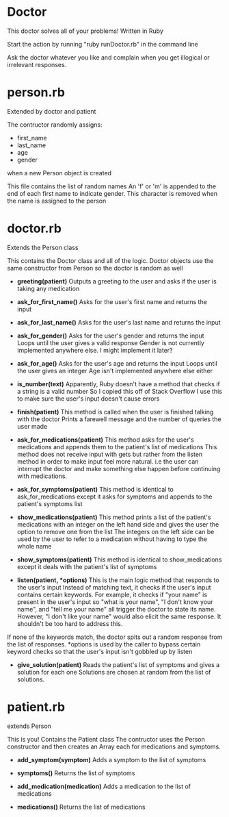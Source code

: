 # Doctor
This doctor solves all of your problems! Written in Ruby

Start the action by running "ruby runDoctor.rb" in the command line

Ask the doctor whatever you like and complain when you get illogical or irrelevant responses.

# person.rb
Extended by doctor and patient

The contructor randomly assigns:
- first_name
- last_name
- age
- gender

when a new Person object is created

This file contains the list of random names
An 'f' or 'm' is appended to the end of each first name to indicate gender.
This character is removed when the name is assigned to the person

# doctor.rb
Extends the Person class

This contains the Doctor class and all of the logic.
Doctor objects use the same constructor from Person so the doctor is random as well

- **greeting(patient)**
Outputs a greeting to the user and asks if the user is taking any medication

- **ask_for_first_name()**
Asks for the user's first name and returns the input

- **ask_for_last_name()**
Asks for the user's last name and returns the input

- **ask_for_gender()**
Asks for the user's gender and returns the input
Loops until the user gives a valid response
Gender is not currently implemented anywhere else. I might implement it later?

- **ask_for_age()**
Asks for the user's age and returns the input
Loops until the user gives an integer
Age isn't implemented anywhere else either

- **is_number(text)**
Apparently, Ruby doesn't have a method that checks if a string is a valid number
So I copied this off of Stack Overflow
I use this to make sure the user's input doesn't cause errors

- **finish(patient)**
This method is called when the user is finished talking with the doctor
Prints a farewell message and the number of queries the user made

- **ask_for_medications(patient)**
This method asks for the user's medications and appends them to the patient's list of medications
This method does not receive input with gets but rather from the listen method in order to make
input feel more natural. i.e the user can interrupt the doctor and make something else happen
before continuing with medications.

- **ask_for_symptoms(patient)**
This method is identical to ask_for_medications except it asks for symptoms and appends
to the patient's symptoms list

- **show_medications(patient)**
This method prints a list of the patient's medications with an integer on the left hand side
and gives the user the option to remove one from the list
The integers on the left side can be used by the user to refer to a medication without having to type the whole name

- **show_symptoms(patient)**
This method is identical to show_medications except it deals with the patient's list of symptoms

- **listen(patient, \*options)**
This is the main logic method that responds to the user's input
Instead of matching text, it checks if the user's input contains certain keywords.
For example, it checks if "your name" is present in the user's input so "what is your name",
"I don't know your name", and "tell me your name" all trigger the doctor to state its name.
However, "I don't like your name" would also elicit the same response.
It shouldn't be too hard to address this.

If none of the keywords match, the doctor spits out a random response from the list of responses.
\*options is used by the caller to bypass certain keyword checks so that the user's input isn't gobbled up by listen

- **give_solution(patient)**
Reads the patient's list of symptoms and gives a solution for each one
Solutions are chosen at random from the list of solutions.

# patient.rb
extends Person

This is you!
Contains the Patient class
The contructor uses the Person constructor and then creates an Array each for medications and symptoms.

- **add_symptom(symptom)**
Adds a symptom to the list of symptoms

- **symptoms()**
Returns the list of symptoms

- **add_medication(medication)**
Adds a medication to the list of medications

- **medications()**
Returns the list of medications
